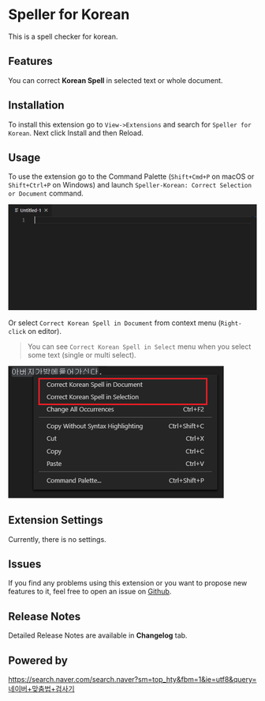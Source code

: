 # Speller for Korean

This is a spell checker for korean.

## Features

You can correct **Korean Spell** in selected text or whole document.

## Installation
To install this extension go to `View->Extensions` and search for `Speller for Korean`. Next click Install and then Reload.

## Usage

To use the extension go to the Command Palette (`Shift+Cmd+P` on macOS or `Shift+Ctrl+P` on Windows) and launch `Speller-Korean: Correct Selection or Document` command.

![Demo 1](./images/readme/demo1.gif)

Or select `Correct Korean Spell in Document` from context menu (`Right-click` on editor).
> You can see `Correct Korean Spell in Select` menu when you select some text (single or multi select).

![Demo 2](./images/readme/demo2.png)

## Extension Settings

Currently, there is no settings.

## Issues

If you find any problems using this extension or you want to propose new features to it, feel free to open an issue on [Github](https://github.com/phoihos/speller-korean/issues).

## Release Notes

Detailed Release Notes are available in **Changelog** tab.

## Powered by

https://search.naver.com/search.naver?sm=top_hty&fbm=1&ie=utf8&query=네이버+맞춤법+검사기
